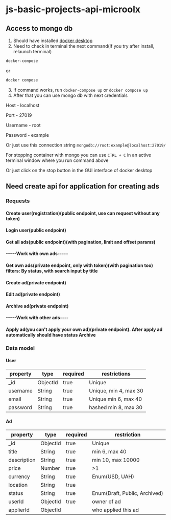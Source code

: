 # js-basic-projects-api-microolx

## Access to mongo db

1. Should have installed [docker desktop](https://www.docker.com/products/docker-desktop/)
2. Need to check in terminal the next command(If you try after install, relaunch terminal)
```bash
docker-compose
```
or
```bash
docker compose
```
3. If command works, run ```docker-compose up``` or ```docker compose up```
4. After that you can use mongo db with next credentials

Host - localhost

Port - 27019

Username - root

Password - example

Or just use this connection string
```mongodb://root:example@localhost:27019/```

For stopping container with mongo you can use ```CTRL + C``` in an active terminal window where you run command above

Or just click on the stop button in the GUI interface of docker desktop

## Need create api for application for creating ads

### Requests

#### Create user(registration)(public endpoint, use can request without any token)
#### Login user(public endpoint)
#### Get all ads(public endpoint)(with pagination, limit and offset params)

#### -----Work with own ads-----
#### Get own ads(private endpoint, only with token)(with pagination too) filters: By status, with search input by title
#### Create ad(private endpoint)
#### Edit ad(private endpoint)
#### Archive ad(private endpoint)
#### -----Work with other ads----
#### Apply ad(you can't apply your own ad)(private endpoint). After apply ad automatically should have status Archive
####

### Data model

#### User

| property | type     | required | restrictions          |
|----------|----------|----------|-----------------------|
| _id      | ObjectId | true     | Unique                |
| username | String   | true     | Unique, min 4, max 30 |
| email    | String   | true     | Unique  min 6, max 40 |
| password | String   | true     | hashed  min 8, max 30 |

#### Ad

| property    | type     | required | restriction                   |
|-------------|----------|----------|-------------------------------|
| _id         | ObjectId | true     | Unique                        |
| title       | String   | true     | min 6, max 40                 |
| description | String   | true     | min 10, max 10000             |
| price       | Number   | true     | >1                            |
| currency    | String   | true     | Enum(USD, UAH)                |
| location    | String   | true     |                               |
| status      | String   | true     | Enum(Draft, Public, Archived) |
| userId      | ObjectId | true     | owner of ad                   |
| applierId   | ObjectId |          | who applied this ad           |
